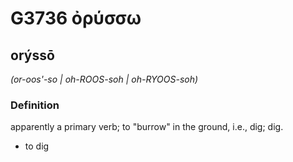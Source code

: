 # G3736 ὀρύσσω

## orýssō

_(or-oos'-so | oh-ROOS-soh | oh-RYOOS-soh)_

### Definition

apparently a primary verb; to "burrow" in the ground, i.e., dig; dig.

- to dig

